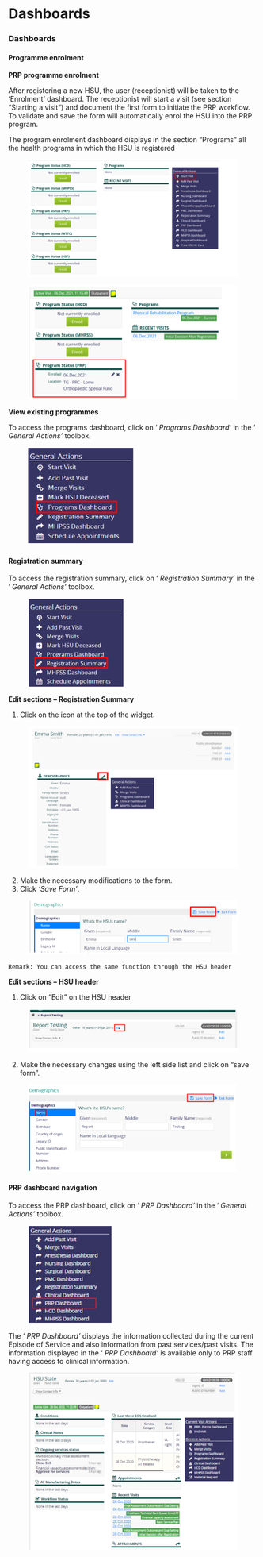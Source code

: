 # Dashboards

### Dashboards

#### Programme enrolment

**PRP programme enrolment**

After registering a new HSU, the user (receptionist) will be taken to the ‘Enrolment’ dashboard. The receptionist will start a visit (see section “Starting a visit”) and document the first form to initiate the PRP workflow. To validate and save the form will automatically enrol the HSU into the PRP program.

The program enrolment dashboard displays in the section “Programs” all the health programs in which the HSU is registered

<figure><img src="../../.gitbook/assets/image (67).png" alt=""><figcaption></figcaption></figure>

<figure><img src="../../.gitbook/assets/image (1) (1) (1).png" alt=""><figcaption></figcaption></figure>

**View existing programmes**

To access the programs dashboard, click on ‘ _Programs Dashboard’_ in the ‘ _General Actions’_ toolbox.

<figure><img src="../../.gitbook/assets/image (2) (1) (1).png" alt=""><figcaption></figcaption></figure>

#### Registration summary

To access the registration summary, click on ‘ _Registration Summary’_ in the ‘ _General Actions’_ toolbox.

<figure><img src="../../.gitbook/assets/image (3) (1) (1).png" alt=""><figcaption></figcaption></figure>

**Edit sections – Registration Summary**

1. Click on the icon at the top of the widget.

<figure><img src="../../.gitbook/assets/image (4) (1) (1).png" alt=""><figcaption></figcaption></figure>

2. Make the necessary modifications to the form.
3. Click _‘Save Form’_.

<figure><img src="../../.gitbook/assets/image (5) (1) (1).png" alt=""><figcaption></figcaption></figure>

```
Remark: You can access the same function through the HSU header
```

**Edit sections – HSU header**

1. Click on “Edit” on the HSU header

<figure><img src="../../.gitbook/assets/image (6) (1) (1).png" alt=""><figcaption></figcaption></figure>

2. Make the necessary changes using the left side list and click on “save form”.

<figure><img src="../../.gitbook/assets/image (7) (1) (1).png" alt=""><figcaption></figcaption></figure>

#### PRP dashboard navigation

To access the PRP dashboard, click on ‘ _PRP Dashboard’_ in the ‘ _General Actions’_ toolbox.

<figure><img src="../../.gitbook/assets/image (8) (1) (1).png" alt=""><figcaption></figcaption></figure>

The ‘ _PRP Dashboard’_ displays the information collected during the current Episode of Service and also information from past services/past visits. The information displayed in the ‘ _PRP Dashboard’_ is available only to PRP staff having access to clinical information.

<figure><img src="../../.gitbook/assets/image (9) (1) (1).png" alt=""><figcaption></figcaption></figure>
